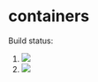 # containers

Build status:

1. [![](https://github.com/mikeizbicki/data_structures/workflows/tests-fibonacci/badge.svg)](https://github.com/mikeizbicki/data_structures/actions?query=workflow%3Atests-fibonacci)
1. [![](https://github.com/mikeizbicki/data_structures/workflows/tests-range/badge.svg)](https://github.com/mikeizbicki/data_structures/actions?query=workflow%3Atests-range)
